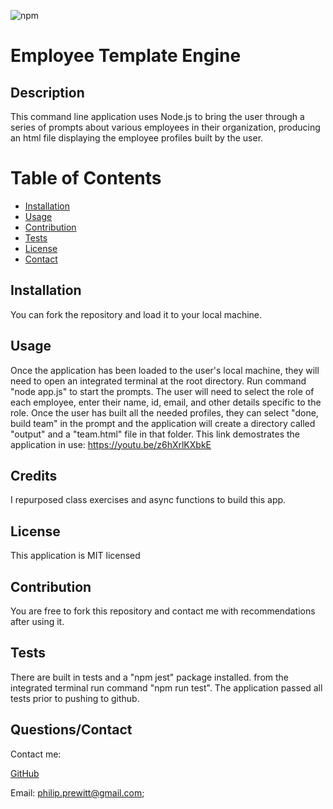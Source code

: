 
  ![npm](https://img.shields.io/static/v1?label=license&message=MIT&color=blue)
  
 
 # Employee Template Engine  
  
 
 ## Description 
 This command line application uses Node.js to bring the user through a series of prompts about various employees in their organization, producing an html file displaying the employee profiles built by the user. 
  
 
 # Table of Contents 
- [Installation](#installation) 
- 
  [Usage](#usage) 
- [Contribution](#contribution) 
- 
  [Tests](#tests) 
- [License](#license) 
- [Contact](#contact) 
 
  
  
 
## Installation 
 You can fork the repository and load it to your local machine. 
  
 
## Usage 
 Once the application has been loaded to the user's local machine, they will need to open an integrated terminal at the root directory. Run command "node app.js" to start the prompts. The user will need to select the role of each employee, enter their name, id, email, and other details specific to the role. Once the user has built all the needed profiles, they can select "done, build team" in the prompt and the application will create a directory called "output" and a "team.html" file in that folder. This link demostrates the application in use: https://youtu.be/z6hXrlKXbkE
  
 
## Credits 
 I repurposed class exercises and async functions to build this app. 
  
 
## License 
 This application is MIT licensed
  
 
## Contribution 
 You are free to fork this repository and contact me with recommendations after using it. 
  
 
## Tests 
 There are built in tests and a "npm jest" package installed. from the integrated terminal run command "npm run test". The application passed all tests prior to pushing to github. 
  
 
## Questions/Contact 
 Contact me: 
  
 
 [GitHub](https://github.com/pprewitt) 
 
 Email: [philip.prewitt@gmail.com](mailto:philip.prewitt@gmail.com); 
